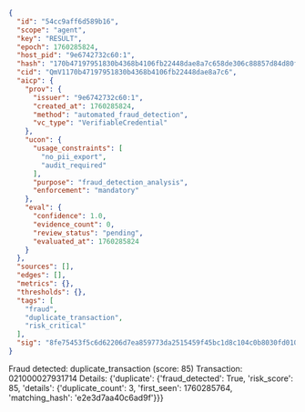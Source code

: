 ```json
{
  "id": "54cc9aff6d589b16",
  "scope": "agent",
  "key": "RESULT",
  "epoch": 1760285824,
  "host_pid": "9e6742732c60:1",
  "hash": "170b47197951830b4368b4106fb22448dae8a7c658de306c88857d84d80f2241",
  "cid": "QmV1170b47197951830b4368b4106fb22448dae8a7c6",
  "aicp": {
    "prov": {
      "issuer": "9e6742732c60:1",
      "created_at": 1760285824,
      "method": "automated_fraud_detection",
      "vc_type": "VerifiableCredential"
    },
    "ucon": {
      "usage_constraints": [
        "no_pii_export",
        "audit_required"
      ],
      "purpose": "fraud_detection_analysis",
      "enforcement": "mandatory"
    },
    "eval": {
      "confidence": 1.0,
      "evidence_count": 0,
      "review_status": "pending",
      "evaluated_at": 1760285824
    }
  },
  "sources": [],
  "edges": [],
  "metrics": {},
  "thresholds": {},
  "tags": [
    "fraud",
    "duplicate_transaction",
    "risk_critical"
  ],
  "sig": "8fe75453f5c6d62206d7ea859773da2515459f45bc1d8c104c0b8030fd010ebc"
}
```

Fraud detected: duplicate_transaction (score: 85)
Transaction: 021000027931714
Details: {'duplicate': {'fraud_detected': True, 'risk_score': 85, 'details': {'duplicate_count': 3, 'first_seen': 1760285764, 'matching_hash': 'e2e3d7aa40c6ad9f'}}}